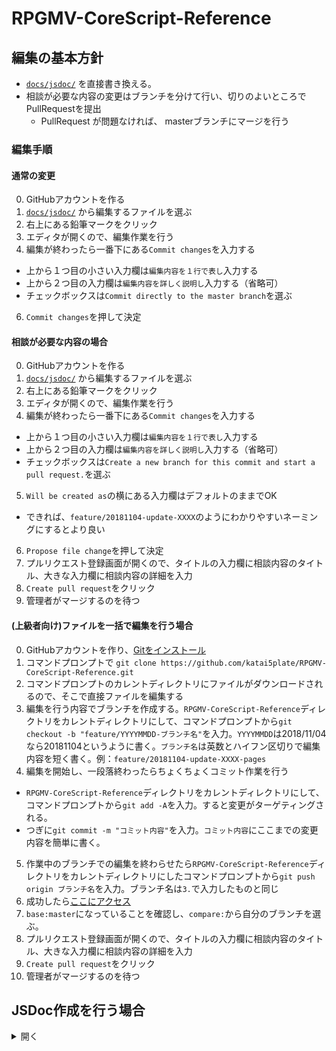 # RPGMV-CoreScript-Reference

## 編集の基本方針
- [`docs/jsdoc/`](https://github.com/katai5plate/RPGMV-CoreScript-Reference/tree/master/docs/jsdoc) を直接書き換える。
- 相談が必要な内容の変更はブランチを分けて行い、切りのよいところでPullRequestを提出
    - PullRequest が問題なければ、 masterブランチにマージを行う

### 編集手順
#### 通常の変更
0. GitHubアカウントを作る
1. [`docs/jsdoc/`](https://github.com/katai5plate/RPGMV-CoreScript-Reference/tree/master/docs/jsdoc) から編集するファイルを選ぶ
2. 右上にある鉛筆マークをクリック
3. エディタが開くので、編集作業を行う
4. 編集が終わったら一番下にある`Commit changes`を入力する
- 上から１つ目の小さい入力欄は`編集内容を１行で表し`入力する
- 上から２つ目の入力欄は`編集内容を詳しく説明し`入力する（省略可）
- チェックボックスは`Commit directly to the master branch`を選ぶ
6. `Commit changes`を押して決定

#### 相談が必要な内容の場合
0. GitHubアカウントを作る
1. [`docs/jsdoc/`](https://github.com/katai5plate/RPGMV-CoreScript-Reference/tree/master/docs/jsdoc) から編集するファイルを選ぶ
2. 右上にある鉛筆マークをクリック
3. エディタが開くので、編集作業を行う
4. 編集が終わったら一番下にある`Commit changes`を入力する
- 上から１つ目の小さい入力欄は`編集内容を１行で表し`入力する
- 上から２つ目の入力欄は`編集内容を詳しく説明し`入力する（省略可）
- チェックボックスは`Create a new branch for this commit and start a pull request.`を選ぶ
5. `Will be created as`の横にある入力欄はデフォルトのままでOK
- できれば、`feature/20181104-update-XXXX`のようにわかりやすいネーミングにするとより良い
6. `Propose file change`を押して決定
7. プルリクエスト登録画面が開くので、タイトルの入力欄に相談内容のタイトル、大きな入力欄に相談内容の詳細を入力
8. `Create pull request`をクリック
9. 管理者がマージするのを待つ

#### (上級者向け)ファイルを一括で編集を行う場合
0. GitHubアカウントを作り、[Gitをインストール](https://git-scm.com/)
1. コマンドプロンプトで `git clone https://github.com/katai5plate/RPGMV-CoreScript-Reference.git`
2. コマンドプロンプトのカレントディレクトリにファイルがダウンロードされるので、そこで直接ファイルを編集する
3. 編集を行う内容でブランチを作成する。`RPGMV-CoreScript-Reference`ディレクトリをカレントディレクトリにして、コマンドプロンプトから`git checkout -b "feature/YYYYMMDD-ブランチ名"`を入力。`YYYYMMDD`は2018/11/04なら20181104というように書く。`ブランチ名`は英数とハイフン区切りで編集内容を短く書く。例：`feature/20181104-update-XXXX-pages`
4. 編集を開始し、一段落終わったらちょくちょくコミット作業を行う
- `RPGMV-CoreScript-Reference`ディレクトリをカレントディレクトリにして、コマンドプロンプトから`git add -A`を入力。すると変更がターゲティングされる。
- つぎに`git commit -m "コミット内容"`を入力。`コミット内容`にここまでの変更内容を簡単に書く。
5. 作業中のブランチでの編集を終わらせたら`RPGMV-CoreScript-Reference`ディレクトリをカレントディレクトリにしたコマンドプロンプトから`git push origin ブランチ名`を入力。ブランチ名は`3.`で入力したものと同じ
6. 成功したら[ここにアクセス](https://github.com/katai5plate/RPGMV-CoreScript-Reference/compare)
7. `base:master`になっていることを確認し、`compare:`から自分のブランチを選ぶ。
8. プルリクエスト登録画面が開くので、タイトルの入力欄に相談内容のタイトル、大きな入力欄に相談内容の詳細を入力
9. `Create pull request`をクリック
10. 管理者がマージするのを待つ

## JSDoc作成を行う場合
<details><summary>開く</summary><p></p>

- コアスクリプトの大幅変更などにより、内容の大量変更が必要になった際に行う。

### 必要環境
#### 1. Node.js をインストール
- [一番簡単な方の方法（インストーラーから）](https://qiita.com/Masayuki-M/items/840a997a824e18f576d8)
- [後々困りにくい方の方法（Nodistから）](https://qiita.com/nt_tn/items/f3193cde496399b41e51)
- コマンドプロンプトで以下を入力してエラーがなければ成功
```
node -v
npm -v
```

#### 2. Git をインストール
https://eng-entrance.com/git-install
- コマンドプロンプトで以下を入力してエラーがなければ成功
```
git --version
```

#### 3. yarn をインストール
https://yarnpkg.com/lang/ja/docs/install/#windows-stable
- コマンドプロンプトで以下を入力してエラーがなければ成功
```
yarn -v
```

#### 4. gulp をインストール
Node.js を正常にインストールした上で、コマンドプロンプトで以下を入力すればOK
```
npm install gulp-cli -g
```
- コマンドプロンプトで以下を入力してエラーがなければ成功
```
gulp -v
```
### 手順
1. `git clone https://github.com/katai5plate/RPGMV-CoreScript-Reference.git`
2. `cd RPGMV-CoreScript-Reference && yarn install`
3. `./src`フォルダを作り、そこにjsファイルを置く
4. `yarn build`

</p></details>